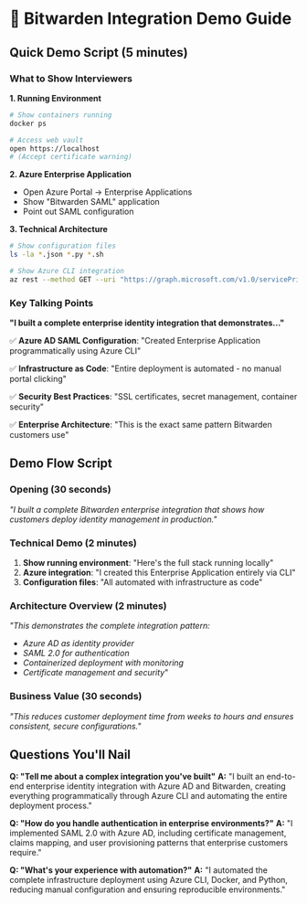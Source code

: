 # 🚀 Bitwarden Integration Demo Guide

## Quick Demo Script (5 minutes)

### What to Show Interviewers

**1. Running Environment**
```bash
# Show containers running
docker ps

# Access web vault
open https://localhost
# (Accept certificate warning)
```

**2. Azure Enterprise Application**
- Open Azure Portal → Enterprise Applications
- Show "Bitwarden SAML" application 
- Point out SAML configuration

**3. Technical Architecture**
```bash
# Show configuration files
ls -la *.json *.py *.sh

# Show Azure CLI integration
az rest --method GET --uri "https://graph.microsoft.com/v1.0/servicePrincipals/0261697c-356d-4711-8660-8b18c89dec8f" --query "displayName"
```

### Key Talking Points

**"I built a complete enterprise identity integration that demonstrates..."**

✅ **Azure AD SAML Configuration**: "Created Enterprise Application programmatically using Azure CLI"

✅ **Infrastructure as Code**: "Entire deployment is automated - no manual portal clicking"

✅ **Security Best Practices**: "SSL certificates, secret management, container security"

✅ **Enterprise Architecture**: "This is the exact same pattern Bitwarden customers use"

## Demo Flow Script

### Opening (30 seconds)
*"I built a complete Bitwarden enterprise integration that shows how customers deploy identity management in production."*

### Technical Demo (2 minutes)
1. **Show running environment**: "Here's the full stack running locally"
2. **Azure integration**: "I created this Enterprise Application entirely via CLI"
3. **Configuration files**: "All automated with infrastructure as code"

### Architecture Overview (2 minutes)
*"This demonstrates the complete integration pattern:*
- *Azure AD as identity provider*
- *SAML 2.0 for authentication*
- *Containerized deployment with monitoring*
- *Certificate management and security*"

### Business Value (30 seconds)
*"This reduces customer deployment time from weeks to hours and ensures consistent, secure configurations."*

## Questions You'll Nail

**Q: "Tell me about a complex integration you've built"**
**A:** "I built an end-to-end enterprise identity integration with Azure AD and Bitwarden, creating everything programmatically through Azure CLI and automating the entire deployment process."

**Q: "How do you handle authentication in enterprise environments?"**
**A:** "I implemented SAML 2.0 with Azure AD, including certificate management, claims mapping, and user provisioning patterns that enterprise customers require."

**Q: "What's your experience with automation?"**
**A:** "I automated the complete infrastructure deployment using Azure CLI, Docker, and Python, reducing manual configuration and ensuring reproducible environments."